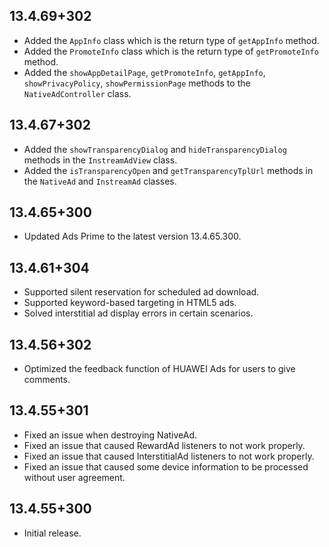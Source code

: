 ## 13.4.69+302

- Added the `AppInfo` class which is the return type of `getAppInfo` method.
- Added the `PromoteInfo` class which is the return type of `getPromoteInfo` method.
- Added the `showAppDetailPage`, `getPromoteInfo`, `getAppInfo`, `showPrivacyPolicy`, `showPermissionPage` methods to the `NativeAdController` class.

## 13.4.67+302

- Added the `showTransparencyDialog` and `hideTransparencyDialog` methods in the `InstreamAdView` class.
- Added the `isTransparencyOpen` and `getTransparencyTplUrl` methods in the `NativeAd` and `InstreamAd` classes.

## 13.4.65+300

- Updated Ads Prime to the latest version 13.4.65.300.

## 13.4.61+304

- Supported silent reservation for scheduled ad download.
- Supported keyword-based targeting in HTML5 ads.
- Solved interstitial ad display errors in certain scenarios.

## 13.4.56+302

- Optimized the feedback function of HUAWEI Ads for users to give comments.

## 13.4.55+301

- Fixed an issue when destroying NativeAd.
- Fixed an issue that caused RewardAd listeners to not work properly.
- Fixed an issue that caused InterstitialAd listeners to not work properly.
- Fixed an issue that caused some device information to be processed without user agreement.

## 13.4.55+300

- Initial release.
